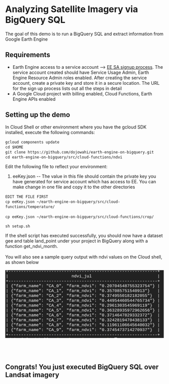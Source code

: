 # Analyzing Satellite Imagery via BigQuery SQL
The goal of this demo is to run a BigQuery SQL and extract information from Google Earth Engine

## Requirements
* Earth Engine access to a service account --> [EE SA signup process](https://developers.google.com/earth-engine/guides/service_account). The service account created should have Service Usage Admin, Earth Engine Resource Admin roles enabled. After creating the service account, create a private key and store it in a secure location. The URL for the sign up process lists out all the steps in detail
* A Google Cloud project with billing enabled, Cloud Functions, Earth Engine APIs enabled


## Setting up the demo
In Cloud Shell or other environment where you have the gcloud SDK installed, execute the following commands:
```console
gcloud components update 
cd $HOME
git clone https://github.com/dojowahi/earth-engine-on-bigquery.git
cd earth-engine-on-bigquery/src/cloud-functions/ndvi
```

Edit the following file to reflect your environment:

1) eeKey.json -- The value in this file should contain the private key you have generated for service account which has access to EE. You can make change in one file and copy it to the other directories

```console
EDIT THE FILE FIRST
cp eeKey.json ~/earth-engine-on-bigquery/src/cloud-functions/temperature/

cp eeKey.json ~/earth-engine-on-bigquery/src/cloud-functions/crop/
```

```console
sh setup.sh
```

If the shell script has executed successfully, you should now have a dataset gee and table land_point under your project in BigQuery along with a function get_ndvi_month. 
<br/><br/>
You will also see a sample query output with ndvi values on the Cloud shell, as shown below
<br/><br/>
![NDVI output](/img/ndvi_output.png)

<br/><br/>
## Congrats! You just executed BigQuery SQL over Landsat imagery
